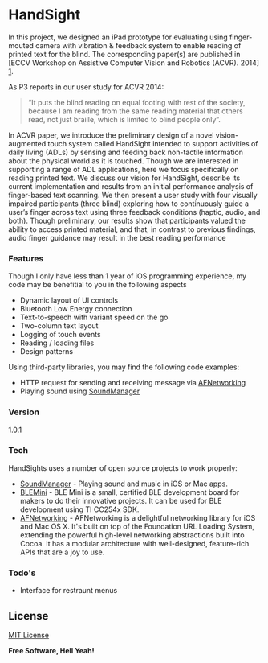 # HandSight

In this project, we designed an iPad prototype for evaluating using finger-mouted camera with vibration & feedback system to enable reading of printed text for the blind. The corresponding paper(s) are published in [ECCV Workshop on Assistive Computer Vision and Robotics (ACVR). 2014] [1]. 

As P3 reports in our user study for ACVR 2014:

> “It puts the blind reading on equal footing with rest of the society, because I am reading from the same reading material that others read, not just braille, which is limited to blind people only”.

In ACVR paper, we introduce the preliminary design of a novel vision-augmented touch system called HandSight intended to support activities of daily living (ADLs) by sensing and feeding back non-tactile information about the physical world as it is touched. Though we are interested in supporting a range of ADL applications, here we focus specifically on reading printed text. We discuss our vision for HandSight, describe its current implementation and results from an initial performance analysis of finger-based text scanning. We then present a user study with four visually impaired participants (three blind) exploring how to continuously guide a user’s finger across text using three feedback conditions (haptic, audio, and both). Though preliminary, our results show that participants valued the ability to access printed material, and that, in contrast to previous findings, audio finger guidance may result in the best reading performance

### Features
Though I only have less than 1 year of iOS programming experience, my code may be benefitial to you in the following aspects

  - Dynamic layout of UI controls
  - Bluetooth Low Energy connection 
  - Text-to-speech with variant speed on the go
  - Two-column text layout
  - Logging of touch events
  - Reading / loading files
  - Design patterns

Using third-party libraries, you may find the following code examples:
  
  - HTTP request for sending and receiving message via [AFNetworking]
  - Playing sound using [SoundManager]

### Version
1.0.1

### Tech

HandSights uses a number of open source projects to work properly:

* [SoundManager] - Playing sound and music in iOS or Mac apps.
* [BLEMini] - BLE Mini is a small, certified BLE development board for makers to do their innovative projects. It can be used for BLE development using TI CC254x SDK.
* [AFNetworking] - AFNetworking is a delightful networking library for iOS and Mac OS X. It's built on top of the Foundation URL Loading System, extending the powerful high-level networking abstractions built into Cocoa. It has a modular architecture with well-designed, feature-rich APIs that are a joy to use.

### Todo's

 - Interface for restraunt menus

License
----

[MIT License]


**Free Software, Hell Yeah!**


[1]:http://www.cs.umd.edu/~jonf/publications/Stearns_TheDesignAndPreliminaryEvaluationOfAFingerMountedCameraAndFeedbackSystemToEnableReadingForTheBlind_ACVR2014.pdf
[BLEMini]:https://github.com/RedBearLab/BLEMini
[SoundManager]:https://github.com/nicklockwood/SoundManager
[MIT License]:http://en.wikipedia.org/wiki/MIT_License
[AFNetworking]:https://github.com/AFNetworking/AFNetworking
